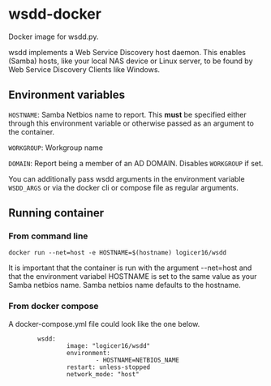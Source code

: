 # wsdd-docker

Docker image for wsdd.py. 

wsdd implements a Web Service Discovery host daemon. This enables (Samba) hosts, like your local NAS device or Linux server, to be found by Web Service Discovery Clients like Windows.

## Environment variables

`HOSTNAME`: Samba Netbios name to report. This **must** be specified either through this environment variable or otherwise passed as an argument to the container.

`WORKGROUP`: Workgroup name

`DOMAIN`: Report being a member of an AD DOMAIN. Disables `WORKGROUP` if set.

You can additionally pass wsdd arguments in the environment variable `WSDD_ARGS` or via the docker cli or compose file as regular arguments.

## Running container

### From command line

```
docker run --net=host -e HOSTNAME=$(hostname) logicer16/wsdd
```

It is important that the container is run with the argument --net=host and that the environment variabel HOSTNAME is set to the same value as your Samba netbios name. Samba netbios name defaults to the hostname. 

### From docker compose

A docker-compose.yml file could look like the one below. 
```
        wsdd:
                image: "logicer16/wsdd"
                environment:
                        - HOSTNAME=NETBIOS_NAME
                restart: unless-stopped
                network_mode: "host"
```
